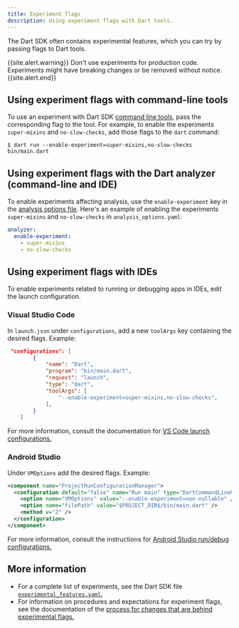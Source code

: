 ```yaml
---
title: Experiment flags
description: Using experiment flags with Dart tools.
---
```


The Dart SDK often contains experimental features,
which you can try by passing flags to Dart tools.

{{site.alert.warning}}
  Don't use experiments for production code.
  Experiments might have breaking changes or be removed
  without notice.
{{site.alert.end}}


## Using experiment flags with command-line tools

To use an experiment with Dart SDK [command line tools](/tools/sdk),
pass the corresponding flag to the tool.
For example, to enable the experiments
`super-mixins` and `no-slow-checks`,
add those flags to the `dart` command:

```terminal
$ dart run --enable-experiment=super-mixins,no-slow-checks bin/main.dart
```


## Using experiment flags with the Dart analyzer (command-line and IDE)

To enable experiments affecting analysis,
use the `enable-experiment` key in the [analysis options file][].
Here's an example of enabling the experiments
`super-mixins` and `no-slow-checks` in `analysis_options.yaml`:

[analysis options file]: /tools/analyzer#the-analysis-options-file

```yaml
analyzer:
  enable-experiment:
    - super-mixins
    - no-slow-checks
```


## Using experiment flags with IDEs

To enable experiments related to running or debugging apps in IDEs,
edit the launch configuration.

### Visual Studio Code

In `launch.json` under `configurations`,
add a new `toolArgs` key containing the desired flags.
Example:

```json
 "configurations": [
        {
            "name": "Dart",
            "program": "bin/main.dart",
            "request": "launch",
            "type": "dart",
            "toolArgs": [
                "--enable-experiment=super-mixins,no-slow-checks",
            ],
        }
    ]
```

For more information, consult the documentation for
[VS Code launch configurations.][VSC instructions]

[VSC instructions]: https://code.visualstudio.com/docs/editor/debugging#_launch-configurations


### Android Studio

Under `VMOptions` add the desired flags.
Example:

```xml
<component name="ProjectRunConfigurationManager">
  <configuration default="false" name="Run main" type="DartCommandLineRunConfigurationType" factoryName="Dart Command Line Application">
    <option name="VMOptions" value="--enable-experiment=non-nullable" />
    <option name="filePath" value="$PROJECT_DIR$/bin/main.dart" />
    <method v="2" />
  </configuration>
</component>
```

For more information, consult the instructions for
[Android Studio run/debug configurations.][AS instructions]

[AS instructions]: https://developer.android.com/studio/run/rundebugconfig


## More information

* For a complete list of experiments,
  see the Dart SDK file [`experimental_features.yaml`.][]
* For information on procedures and expectations for experiment flags,
  see the documentation of the
  [process for changes that are behind experimental flags.][flags]

[`experimental_features.yaml`.]: https://github.com/dart-lang/sdk/blob/main/tools/experimental_features.yaml
[flags]: https://github.com/dart-lang/sdk/blob/main/docs/process/experimental-flags.md

